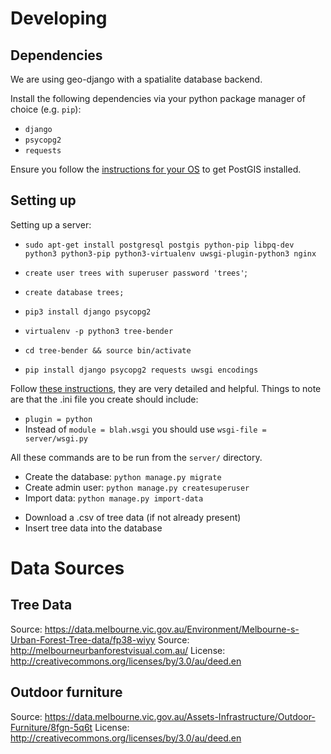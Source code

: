# Developing

## Dependencies

We are using geo-django with a spatialite database backend.

Install the following dependencies via your python package manager of choice (e.g. `pip`):
 *  `django`
 *  `psycopg2`
 *  `requests`

Ensure you follow the [instructions for your OS](https://docs.djangoproject.com/en/1.9/ref/contrib/gis/install/postgis/) to get PostGIS installed.

## Setting up

Setting up a server:
 * `sudo apt-get install postgresql postgis python-pip libpq-dev python3 python3-pip python3-virtualenv uwsgi-plugin-python3 nginx`
 * `create user trees with superuser password 'trees'`;
 * `create database trees;`
 * `pip3 install django psycopg2`

* `virtualenv -p python3 tree-bender`
* `cd tree-bender && source bin/activate`
* `pip install django psycopg2 requests uwsgi encodings`

Follow [these instructions](http://uwsgi-docs.readthedocs.io/en/latest/tutorials/Django_and_nginx.html), they are very detailed and helpful. Things to note are that the .ini file you create should include:
 * `plugin = python`
 * Instead of `module = blah.wsgi` you should use `wsgi-file = server/wsgi.py`

All these commands are to be run from the `server/` directory.

* Create the database: `python manage.py migrate`
* Create admin user: `python manage.py createsuperuser`
* Import data: `python manage.py import-data`
 + Download a .csv of tree data (if not already present)
 + Insert tree data into the database

# Data Sources

## Tree Data

Source: https://data.melbourne.vic.gov.au/Environment/Melbourne-s-Urban-Forest-Tree-data/fp38-wiyy
Source: http://melbourneurbanforestvisual.com.au/
License: http://creativecommons.org/licenses/by/3.0/au/deed.en

## Outdoor furniture

Source: https://data.melbourne.vic.gov.au/Assets-Infrastructure/Outdoor-Furniture/8fgn-5q6t
License: http://creativecommons.org/licenses/by/3.0/au/deed.en
